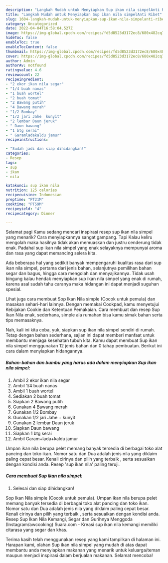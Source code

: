 ```yaml
---
description: "Langkah Mudah untuk Menyiapkan Sup ikan nila simpelAnti Ribet"
title: "Langkah Mudah untuk Menyiapkan Sup ikan nila simpelAnti Ribet"
slug: 1604-langkah-mudah-untuk-menyiapkan-sup-ikan-nila-simpelanti-ribet
category: Uncategorized
date: 2022-04-04T16:58:04.527Z
image: https://img-global.cpcdn.com/recipes/fd5d8523d3172ec8/680x482cq70/sup-ikan-nila-simpel-foto-resep-utama.jpg
hideToc: false
enableToc: true
enableTocContent: false
thumbnail: https://img-global.cpcdn.com/recipes/fd5d8523d3172ec8/680x482cq70/sup-ikan-nila-simpel-foto-resep-utama.jpg
cover: https://img-global.cpcdn.com/recipes/fd5d8523d3172ec8/680x482cq70/sup-ikan-nila-simpel-foto-resep-utama.jpg
author: Admin
authorAv: notfound
ratingvalue: 4.6
reviewcount: 22
recipeingredient:
- "2 ekor ikan nila segar"
- "1/4 buah nanas"
- "1 buah wortel"
- "2 buah tomat"
- "2 Bawang putih"
- "4 Bawang merah"
- "1/2 Bombay"
- "1/2 jari Jahe  kunyit"
- "2 lembar Daun jeruk"
- " Daun bawang"
- "1 btg serai"
- " Garamladakaldu jamur"
recipeinstructions:

- "Sudah jadi dan siap dihidangkan!"
categories:
- Resep
tags:
- sup
- ikan
- nila

katakunci: sup ikan nila 
nutrition: 125 calories
recipecuisine: Indonesian
preptime: "PT21M"
cooktime: "PT59M"
recipeyield: "4"
recipecategory: Dinner

---
```



Selamat pagi Kamu sedang mencari inspirasi resep sup ikan nila simpel yang menarik? Cara menyiapkannya sangat gampang. Tapi Kalau keliru mengolah maka hasilnya tidak akan memuaskan dan justru cenderung tidak enak. Padahal sup ikan nila simpel yang enak selayaknya mempunyai aroma dan rasa yang dapat memancing selera kita.


Ada beberapa hal yang sedikit banyak mempengaruhi kualitas rasa dari sup ikan nila simpel, pertama dari jenis bahan, selanjutnya pemilihan bahan segar dan bagus, hingga cara mengolah dan menyajikannya. Tidak usah bingung kalau hendak menyiapkan sup ikan nila simpel yang enak di rumah, karena asal sudah tahu caranya maka hidangan ini dapat menjadi suguhan spesial.

Lihat juga cara membuat Sop Ikan Nila simple (Cocok untuk pemula) dan masakan sehari-hari lainnya. Dengan memakai Cookpad, kamu menyetujui Kebijakan Cookie dan Ketentuan Pemakaian. Cara membuat dan resep Sup Ikan Nila enak, sederhana, simple ala rumahan bisa kamu simak bahan serta tips memasaknya.


Nah, kali ini kita coba, yuk, siapkan sup ikan nila simpel sendiri di rumah. Tetap dengan bahan sederhana, sajian ini dapat memberi manfaat untuk membantu menjaga kesehatan tubuh kita. Kamu dapat membuat Sup ikan nila simpel menggunakan 12 jenis bahan dan 0 tahap pembuatan. Berikut ini cara dalam menyiapkan hidangannya.

<!--inarticleads1-->

##### Bahan-bahan dan bumbu yang harus ada dalam menyiapkan Sup ikan nila simpel:

1. Ambil 2 ekor ikan nila segar
1. Ambil 1/4 buah nanas
1. Ambil 1 buah wortel
1. Sediakan 2 buah tomat
1. Siapkan 2 Bawang putih
1. Gunakan 4 Bawang merah
1. Gunakan 1/2 Bombay
1. Gunakan 1/2 jari Jahe + kunyit
1. Gunakan 2 lembar Daun jeruk
1. Siapkan  Daun bawang
1. Siapkan 1 btg serai
1. Ambil  Garam+lada+kaldu jamur


Umpan ikan nila berupa pelet memang banyak tersedia di berbagai toko alat pancing dan toko ikan. Nomor satu dan Dua adalah jenis nila yang diklaim paling cepat besar. Kenali cirinya dan pilih yang terbaik , serta sesuaikan dengan kondisi anda. Resep &#39;sup ikan nila&#39; paling teruji. 

<!--inarticleads2-->

##### Cara membuat Sup ikan nila simpel:


1. Selesai dan siap dihidangkan!

Sop Ikan Nila simple (Cocok untuk pemula). Umpan ikan nila berupa pelet memang banyak tersedia di berbagai toko alat pancing dan toko ikan. Nomor satu dan Dua adalah jenis nila yang diklaim paling cepat besar. Kenali cirinya dan pilih yang terbaik , serta sesuaikan dengan kondisi anda. Resep Sup Ikan Nila Kemangi, Segar dan Gurihnya Menggoda (Instagram/awcooking) Suara.com - Kreasi sup ikan nila kemangi memiliki citarasa yang segar dan khas. 

Terima kasih telah menggunakan resep yang kami tampilkan di halaman ini. Harapan kami, olahan Sup ikan nila simpel yang mudah di atas dapat membantu anda menyiapkan makanan yang menarik untuk keluarga/teman maupun menjadi inspirasi dalam berjualan makanan. Selamat mencoba!
